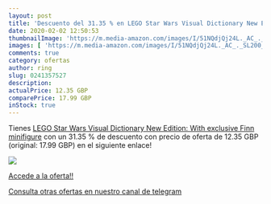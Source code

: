 ```yaml
---
layout: post
title: 'Descuento del 31.35 % en LEGO Star Wars Visual Dictionary New Edi'
date: 2020-02-02 12:50:53
thumbnailImage: 'https://m.media-amazon.com/images/I/51NQdjQj24L._AC_._SL200_.jpg'
images: [ 'https://m.media-amazon.com/images/I/51NQdjQj24L._AC_._SL200_.jpg' ]
comments: true
category: ofertas
author: ring
slug: 0241357527
description:
actualPrice: 12.35 GBP
comparePrice: 17.99 GBP
inStock: true
---
```


Tienes [LEGO Star Wars Visual Dictionary New Edition: With exclusive Finn minifigure](https://www.amazon.com/dp/0241357527/?tag=redken08-20) con un 31.35 % de descuento con precio de oferta de 12.35 GBP (original: 17.99 GBP) en el siguiente enlace!

[![](https://m.media-amazon.com/images/I/51NQdjQj24L._AC_._SL200_.jpg)](https://www.amazon.com/dp/0241357527/?tag=redken08-20)

[Accede a la oferta!!](https://www.amazon.com/dp/0241357527/?tag=redken08-20)

[Consulta otras ofertas en nuestro canal de telegram](https://t.me/s/ofertas25)
